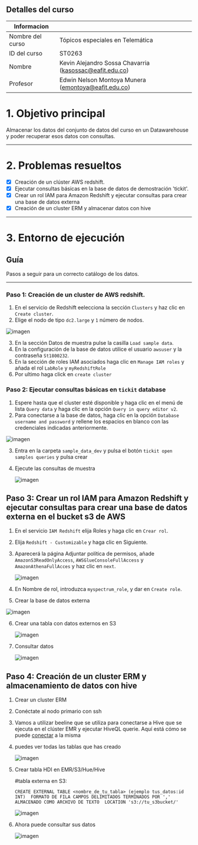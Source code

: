 ## Detalles del curso

| Informacion |  |
| --- | --- |
| Nombre del curso | Tópicos especiales en Telemática |
| ID del curso | ST0263 |
| Nombre | Kevin Alejandro Sossa Chavarria (kasossac@eafit.edu.co) |
| Profesor | Edwin Nelson Montoya Munera (emontoya@eafit.edu.co) |

# 1. Objetivo principal

Almacenar los datos del conjunto de datos del curso en un Datawarehouse y poder recuperar esos datos con consultas.

---

# 2. Problemas resueltos 

- [x] Creación de un clúster AWS redshift.
- [x] Ejecutar consultas básicas en la base de datos de demostración 'tickit'.
- [x] Crear un rol IAM para Amazon Redshift y ejecutar consultas para crear una base de datos externa
- [x] Creación de un cluster ERM y almacenar datos con hive

---


# 3. Entorno de ejecución

## Guía

Pasos a seguir para un correcto catálogo de los datos.

---

### Paso 1: Creación de un cluster de AWS redshift.

1. En el servicio de Redshift eelecciona la sección `Clusters` y haz clic en `Create cluster`.
2. Elige el nodo de tipo `dc2.large` y `1` número de nodos.

![imagen](https://github.com/MrSossa/kasossac-st0263/assets/83780739/8476a269-4f9e-4d23-a24c-fbdb29f9535b)

3. En la sección Datos de muestra pulse la casilla `Load sample data`.
4. En la configuración de la base de datos utilice el usuario `awsuser` y la contraseña `St1800232`.
5. En la sección de roles IAM asociados haga clic en `Manage IAM roles` y añada el rol `LabRole` y `myRedshiftRole`
6. Por ultimo haga click en `create cluster`

### Paso 2: Ejecutar consultas básicas en `tickit` database
1. Espere hasta que el cluster esté disponible y haga clic en el menú de lista `Query data` y haga clic en la opción `Query in query editor v2`.
2. Para conectarse a la base de datos, haga clic en la opción `Database username and password` y rellene los espacios en blanco con las credenciales indicadas anteriormente.

![imagen](https://github.com/MrSossa/kasossac-st0263/assets/83780739/f22df74f-039c-4b4a-a9e9-5de8cf9a18f5)

3. Entra en la carpeta `sample_data_dev` y pulsa el botón `tickit open samples queries` y pulsa crear
4. Ejecute las consultas de muestra

   ![imagen](https://github.com/MrSossa/kasossac-st0263/assets/83780739/185789cc-7b2d-46ce-9da4-91edb2cc949f)

## Paso 3: Crear un rol IAM para Amazon Redshift y ejecutar consultas para crear una base de datos externa en el bucket s3 de AWS

1. En el servicio `IAM Redshift` elija Roles y haga clic en `Crear rol`.
2. Elija `Redshift - Customizable` y haga clic en Siguiente.
3. Aparecerá la página Adjuntar política de permisos, añade `AmazonS3ReadOnlyAccess`, `AWSGlueConsoleFullAccess` y `AmazonAthenaFullAcces` y haz clic en `next`.
   
   ![imagen](https://github.com/MrSossa/kasossac-st0263/assets/83780739/f6006cc6-6fdf-4fdf-83bc-14782d4e6e89)

4. En Nombre de rol, introduzca `myspectrum_role`, y dar en `Create role`.
5. Crear la base de datos externa

![imagen](https://github.com/MrSossa/kasossac-st0263/assets/83780739/55f7644e-f688-46d7-b1f4-b80702ab014d)

6. Crear una tabla con datos externos en S3

   ![imagen](https://github.com/MrSossa/kasossac-st0263/assets/83780739/c058ca27-873c-4290-b59e-a9f65c8c233d)

7. Consultar datos

   ![imagen](https://github.com/MrSossa/kasossac-st0263/assets/83780739/6d564bb1-2477-43eb-9f82-19fc4a76a634)

## Paso 4: Creación de un cluster ERM y almacenamiento de datos con hive 

1. Crear un cluster ERM
2. Conéctate al nodo primario con ssh
3. Vamos a utilizar beeline que se utiliza para conectarse a Hive que se ejecuta en el clúster EMR y ejecutar HiveQL querie. Aquí está cómo se puede [conectar](https://sparkbyexamples.com/apache-hive/connect-to-hive-using-beeline/) a la misma
4. puedes ver todas las tablas que has creado

   ![imagen](https://github.com/MrSossa/kasossac-st0263/assets/83780739/1ed2c192-c28f-479e-847d-04ca7f08995e)

5. Crear tabla HDI en EMR/S3/Hue/Hive

    #tabla externa en S3:
    
    `CREATE EXTERNAL TABLE <nombre_de_tu_tabla> (ejemplo tus_datos:id INT) 
    FORMATO DE FILA CAMPOS DELIMITADOS TERMINADOS POR ',' 
    ALMACENADO COMO ARCHIVO DE TEXTO 
    LOCATION 's3://tu_s3bucket/'`

   ![imagen](https://github.com/MrSossa/kasossac-st0263/assets/83780739/550f0fe7-c940-40d9-9016-c6cce4de49d8)

6. Ahora puede consultar sus datos

   ![imagen](https://github.com/MrSossa/kasossac-st0263/assets/83780739/67bda9aa-ca17-44de-b4ac-483f1d4083c7)
